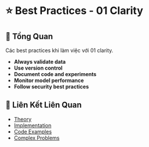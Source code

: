 # ⭐ Best Practices - 01 Clarity

## 🎯 Tổng Quan

Các best practices khi làm việc với 01 clarity.

- **Always validate data**
- **Use version control**
- **Document code and experiments**
- **Monitor model performance**
- **Follow security best practices**

## 🔗 Liên Kết Liên Quan

- [Theory](./THEORY_01_clarity.md)
- [Implementation](./IMPLEMENTATION_01_clarity.md)
- [Code Examples](./CODE_EXAMPLES_01_clarity.md)
- [Complex Problems](./COMPLEX_PROBLEMS.md)
